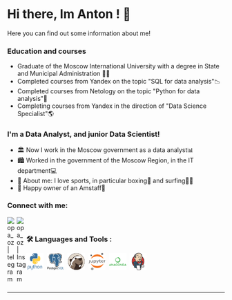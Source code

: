 # Hi there, Im Anton ! 👋
Here you can find out some information about me!
### Education and courses
- Graduate of the Moscow International University with a degree in State and Municipal Administration 👨‍🎓
- Completed courses from Yandex on the topic "SQL for data analysis"📉
- Completed courses from Netology on the topic "Python for data analysis"🐍
- Сompleting courses from Yandex in the direction of "Data Science Specialist"🌎

### I'm a Data Analyst, and junior Data Scientist!
- 🏛️ Now I work in the Moscow government as a data analyst📊
- 🏙️ Worked in the government of the Moscow Region, in the IT department💻
- 🔭 About me: I love sports, in particular boxing🥊 and surfing🏄‍♂️
- 🏡 Happy owner of an Amstaff🐶 

### Connect with me:
[<img align="left" alt="opa_oz | telegram" width="22px" src="https://cdn.jsdelivr.net/npm/simple-icons@v3/icons/telegram.svg" />][telegram]
[<img align="left" alt="opa_oz | Instagram" width="22px" src="https://cdn.jsdelivr.net/npm/simple-icons@v3/icons/instagram.svg" />][instagram]

<br />

### :hammer_and_wrench: Languages and Tools :
<div>
  <img src="https://github.com/devicons/devicon/blob/master/icons/python/python-original-wordmark.svg" title="Python" alt="Python" width="40" height="40"/>&nbsp;
  <img src="https://github.com/devicons/devicon/blob/master/icons/postgresql/postgresql-original-wordmark.svg" title="PostgreSQL" alt="PostgreSQL" width="40" height="40"/>&nbsp;
  <img src="https://github.com/devicons/devicon/blob/master/icons/dbeaver/dbeaver-original.svg" title="Dbeaver" alt="Dbeaver" width="40" height="40"/>&nbsp;
  <img src="https://github.com/devicons/devicon/blob/master/icons/jupyter/jupyter-original-wordmark.svg" title="Jupiter Notebook" alt="Jupiter Notebook" width="40" height="40"/>&nbsp;
  <img src="https://github.com/devicons/devicon/blob/master/icons/anaconda/anaconda-original-wordmark.svg" title="Anaconda" alt="Anaconda" width="40" height="40"/>&nbsp;
  <img src="https://github.com/devicons/devicon/blob/master/icons/jenkins/jenkins-original.svg" title="Jenkins" alt="Jenkins" width="40" height="40"/>&nbsp;
</div>

<br />
<br />

---


[telegram]:  https://t.me/The1enin/
[instagram]: https://www.instagram.com/The1enin/
